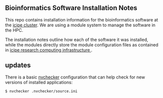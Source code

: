 ## Bioinformatics Software Installation Notes

This repo contains installation information for the bioinformatics software at the [icipe cluster](hpc01.icipe.org). We are using a module system to manage the software in the HPC. 

The installation notes outline how each of the software it was installed, while the modules directly store the module configuration files as contained in 
[icipe research computing infrastructure ](http://hpc01.icipe.org/doku.php?id=wiki:list_of_software) .

## updates
There is a basic [nvchecker](https://github.com/lilydjwg/nvchecker) configuration that can help check for new versions of installed applications:

`$ nvchecker .nvchecker/source.ini`
